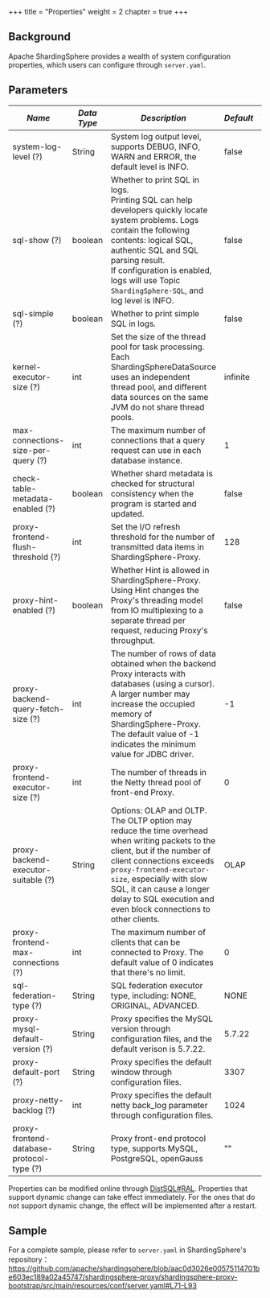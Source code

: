 +++
title = "Properties"
weight = 2
chapter = true
+++

## Background

Apache ShardingSphere provides a wealth of system configuration properties, which users can configure through `server.yaml`.

## Parameters

| *Name*                                    | *Data Type* | *Description*                                                                                                                                                                                                                                                                                                | *Default* | *Dynamic Update* |
|-------------------------------------------|-------------|--------------------------------------------------------------------------------------------------------------------------------------------------------------------------------------------------------------------------------------------------------------------------------------------------------------|-----------|------------------|
| system-log-level (?)                      | String      | System log output level, supports DEBUG, INFO, WARN and ERROR, the default level is INFO.                                                                                                                                                                                                                    | false     | True             |
| sql-show (?)                              | boolean     | Whether to print SQL in logs. <br /> Printing SQL can help developers quickly locate system problems. Logs contain the following contents: logical SQL, authentic SQL and SQL parsing result. <br /> If configuration is enabled, logs will use Topic `ShardingSphere-SQL`, and log level is INFO.           | false     | True             |
| sql-simple (?)                            | boolean     | Whether to print simple SQL in logs.                                                                                                                                                                                                                                                                         | false     | True             |
| kernel-executor-size (?)                  | int         | Set the size of the thread pool for task processing. Each ShardingSphereDataSource uses an independent thread pool, and different data sources on the same JVM do not share thread pools.                                                                                                                    | infinite  | False            |
| max-connections-size-per-query (?)        | int         | The maximum number of connections that a query request can use in each database instance.                                                                                                                                                                                                                    | 1         | True             |
| check-table-metadata-enabled (?)          | boolean     | Whether shard metadata is checked for structural consistency when the program is started and updated.                                                                                                                                                                                                        | false     | True             |
| proxy-frontend-flush-threshold (?)        | int         | Set the I/O refresh threshold for the number of transmitted data items in ShardingSphere-Proxy.                                                                                                                                                                                                              | 128       | True             |
| proxy-hint-enabled (?)                    | boolean     | Whether Hint is allowed in ShardingSphere-Proxy. Using Hint changes the Proxy's threading model from IO multiplexing to a separate thread per request, reducing Proxy's throughput.                                                                                                                          | false     | True             |
| proxy-backend-query-fetch-size (?)        | int         | The number of rows of data obtained when the backend Proxy interacts with databases (using a cursor). A larger number may increase the occupied memory of ShardingSphere-Proxy. The default value of -1 indicates the minimum value for JDBC driver.                                                         | -1        | True             |
| proxy-frontend-executor-size (?)          | int         | The number of threads in the Netty thread pool of front-end Proxy.                                                                                                                                                                                                                                           | 0         | False            |
| proxy-backend-executor-suitable (?)       | String      | Options: OLAP and OLTP. The OLTP option may reduce the time overhead when writing packets to the client, but if the number of client connections exceeds `proxy-frontend-executor-size`, especially with slow SQL, it can cause a longer delay to SQL execution and even block connections to other clients. | OLAP      | True             |
| proxy-frontend-max-connections (?)        | int         | The maximum number of clients that can be connected to Proxy. The default value of 0 indicates that there's no limit.                                                                                                                                                                                        | 0         | True             |
| sql-federation-type (?)                   | String      | SQL federation executor type, including: NONE, ORIGINAL, ADVANCED.                                                                                                                                                                                                                                           | NONE      | True             |
| proxy-mysql-default-version (?)           | String      | Proxy specifies the MySQL version through configuration files, and the default verison is 5.7.22.                                                                                                                                                                                                            | 5.7.22    | False            |
| proxy-default-port (?)                    | String      | Proxy specifies the default window through configuration files.                                                                                                                                                                                                                                              | 3307      | False            |
| proxy-netty-backlog (?)                   | int         | Proxy specifies the default netty back_log parameter through configuration files.                                                                                                                                                                                                                            | 1024      | False            |
| proxy-frontend-database-protocol-type (?) | String      | Proxy front-end protocol type, supports MySQL, PostgreSQL, openGauss                                                                                                                                                                                                                                         | \"\"      | False            |

Properties can be modified online through [DistSQL#RAL](/en/user-manual/shardingsphere-proxy/distsql/syntax/ral/).
Properties that support dynamic change can take effect immediately. For the ones that do not support dynamic change, the effect will be implemented after a restart.

## Sample

For a complete sample, please refer to `server.yaml` in ShardingSphere's repository：<https://github.com/apache/shardingsphere/blob/aac0d3026e00575114701be603ec189a02a45747/shardingsphere-proxy/shardingsphere-proxy-bootstrap/src/main/resources/conf/server.yaml#L71-L93>
